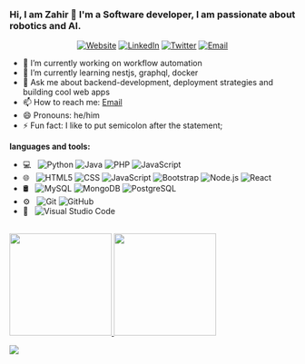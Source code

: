 ### Hi, I am Zahir 👋 I'm a Software developer, I am passionate about robotics and AI.

<p align="center">
<a href="https://www.krittimmanush.com/"><img alt="Website" src="https://img.shields.io/badge/Website-www.krittimmanush.com-blue?style=flat-square&logo=google-chrome"></a>
<a href="https://www.linkedin.com/in/mzislam25/"><img alt="LinkedIn" src="https://img.shields.io/badge/LinkedIn-mzislam25-blue?style=flat-square&logo=linkedin"></a>
<a href="https://www.twitter.com/mzislam25/"><img alt="Twitter" src="https://img.shields.io/badge/Twitter-mzislam25-blue?style=flat-square&logo=twitter"></a>
<a href="mailto:md.zahir25@gmail.com"><img alt="Email" src="https://img.shields.io/badge/Email-md.zahir25@gmail.com-blue?style=flat-square&logo=gmail"></a>
</p>

- 🔭 I’m currently working on workflow automation
- 🌱 I’m currently learning nestjs, graphql, docker
- 💬 Ask me about backend-development, deployment strategies and building cool web apps
- 📫 How to reach me: [Email]
- 😄 Pronouns: he/him
- ⚡ Fun fact: I like to put semicolon after the statement;

[Email]: mailto:md.zahir25@gmail.com

**languages and tools:**  

- 💻 &nbsp;
  ![Python](https://img.shields.io/badge/-Python-333333?style=flat&logo=python)
  ![Java](https://img.shields.io/badge/-Java-333333?style=flat&logo=Java&logoColor=007396)
  ![PHP](https://img.shields.io/badge/-PHP-333333?style=flat&logo=PHP&logoColor=858EBB)
  ![JavaScript](https://img.shields.io/badge/-JavaScript-333333?style=flat&logo=JavaScript&logoColor=E8D44D)
- 🌐 &nbsp;
  ![HTML5](https://img.shields.io/badge/-HTML5-333333?style=flat&logo=HTML5)
  ![CSS](https://img.shields.io/badge/-CSS-333333?style=flat&logo=CSS3&logoColor=1572B6)
  ![JavaScript](https://img.shields.io/badge/-JavaScript-333333?style=flat&logo=javascript)
  ![Bootstrap](https://img.shields.io/badge/-Bootstrap-333333?style=flat&logo=bootstrap&logoColor=563D7C)
  ![Node.js](https://img.shields.io/badge/-Node.js-333333?style=flat&logo=node.js)
  ![React](https://img.shields.io/badge/-React-333333?style=flat&logo=react)
- 🛢 &nbsp;
  ![MySQL](https://img.shields.io/badge/-MySQL-333333?style=flat&logo=mysql)
  ![MongoDB](https://img.shields.io/badge/-MongoDB-333333?style=flat&logo=mongodb)
  ![PostgreSQL](https://img.shields.io/badge/-PostgreSQL-333333?style=flat&logo=postgresql)
- ⚙️ &nbsp;
  ![Git](https://img.shields.io/badge/-Git-333333?style=flat&logo=git)
  ![GitHub](https://img.shields.io/badge/-GitHub-333333?style=flat&logo=github)
- 🔧 &nbsp;
  ![Visual Studio Code](https://img.shields.io/badge/-Visual%20Studio%20Code-333333?style=flat&logo=visual-studio-code&logoColor=007ACC)

<br/>

<a href="https://github.com/mzislam25">
  <img height="180em" src="https://github-readme-stats.vercel.app/api?username=mzislam25&theme=buefy&show_icons=true" />
  <img height="180em" src="https://github-readme-stats.vercel.app/api/top-langs/?username=mzislam25&theme=buefy&layout=compact" />
</a>

<br/>

![](https://visitor-badge.glitch.me/badge?page_id=mzislam25.mzislam25)